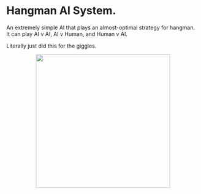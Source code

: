# Hangman AI System.
An extremely simple AI that plays an almost-optimal strategy for hangman. 
It can play AI v AI, AI v Human, and Human v AI.

Literally just did this for the giggles.

<p align="center">
  <img src="screenshot.png" width="350"/>
</p>
